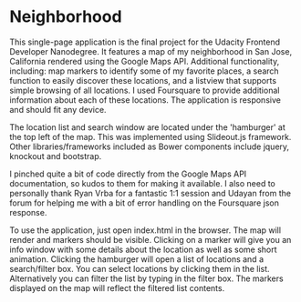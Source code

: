 # Neighborhood

This single-page application is the final project for the Udacity Frontend Developer Nanodegree.  It features a map of my
neighborhood in San Jose, California rendered using the Google Maps API. Additional functionality, including: map markers 
to identify some of my favorite places, a search function to easily discover these locations, and a listview that supports 
simple browsing of all locations. I used Foursquare to provide additional information about each of these locations.  The
application is responsive and should fit any device.

The location list and search window are located under the 'hamburger' at the top left of the map.  This was implemented using
Slideout.js framework.  Other libraries/frameworks included as Bower components include jquery, knockout and bootstrap.

I pinched quite a bit of code directly from the Google Maps API documentation, so kudos to them for making it available.  I
also need to personally thank Ryan Vrba for a fantastic 1:1 session and Udayan from the forum for helping me with a bit of 
error handling on the Foursquare json response.

To use the application, just open index.html in the browser.  The map will render and markers should be visible.  Clicking on 
a marker will give you an info window with some details about the location as well as some short animation.  Clicking the
hamburger will open a list of locations and a search/filter box.  You can select locations by clicking them in the list.
Alternatively you can filter the list by typing in the filter box.  The markers displayed on the map will reflect the filtered
list contents.
